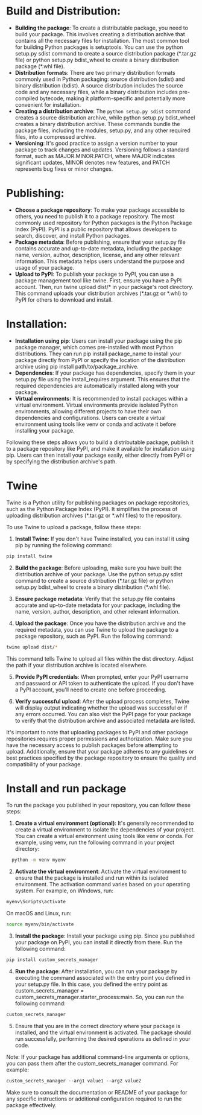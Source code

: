 # Build and Distribution:
  - **Building the package**: To create a distributable package, you need to build your package. This involves creating a distribution archive that contains all the necessary files for installation. The most common tool for building Python packages is setuptools. You can use the python setup.py sdist command to create a source distribution package (\*.tar.gz file) or python setup.py bdist_wheel to create a binary distribution package (\*.whl file).
  - **Distribution formats**: There are two primary distribution formats commonly used in Python packaging: source distribution (sdist) and binary distribution (bdist). A source distribution includes the source code and any necessary files, while a binary distribution includes pre-compiled bytecode, making it platform-specific and potentially more convenient for installation.
  - **Creating a distribution archive**: The `python setup.py sdist` command creates a source distribution archive, while python setup.py bdist_wheel creates a binary distribution archive. These commands bundle the package files, including the modules, setup.py, and any other required files, into a compressed archive.
  - **Versioning**: It's good practice to assign a version number to your package to track changes and updates. Versioning follows a standard format, such as MAJOR.MINOR.PATCH, where MAJOR indicates significant updates, MINOR denotes new features, and PATCH represents bug fixes or minor changes.

# Publishing:
  - **Choose a package repository**: To make your package accessible to others, you need to publish it to a package repository. The most commonly used repository for Python packages is the Python Package Index (PyPI). PyPI is a public repository that allows developers to search, discover, and install Python packages.
  - **Package metadata**: Before publishing, ensure that your setup.py file contains accurate and up-to-date metadata, including the package name, version, author, description, license, and any other relevant information. This metadata helps users understand the purpose and usage of your package.
  - **Upload to PyPI**: To publish your package to PyPI, you can use a package management tool like twine. First, ensure you have a PyPI account. Then, run twine upload dist/* in your package's root directory. This command uploads your distribution archives (*.tar.gz or *.whl) to PyPI for others to download and install.

# Installation:
  - **Installation using pip**: Users can install your package using the pip package manager, which comes pre-installed with most Python distributions. They can run pip install package_name to install your package directly from PyPI or specify the location of the distribution archive using pip install path/to/package_archive.
  - **Dependencies**: If your package has dependencies, specify them in your setup.py file using the install_requires argument. This ensures that the required dependencies are automatically installed along with your package.
  - **Virtual environments**: It is recommended to install packages within a virtual environment. Virtual environments provide isolated Python environments, allowing different projects to have their own dependencies and configurations. Users can create a virtual environment using tools like venv or conda and activate it before installing your package.

Following these steps allows you to build a distributable package, publish it to a package repository like PyPI, and make it available for installation using pip. Users can then install your package easily, either directly from PyPI or by specifying the distribution archive's path.

# Twine
Twine is a Python utility for publishing packages on package repositories, such as the Python Package Index (PyPI). It simplifies the process of uploading distribution archives (*.tar.gz or *.whl files) to the repository.

To use Twine to upload a package, follow these steps:

  1. **Install Twine**: If you don't have Twine installed, you can install it using pip by running the following command:

```bash
pip install twine
```

  2. **Build the package**: Before uploading, make sure you have built the distribution archive of your package. Use the python setup.py sdist command to create a source distribution (\*.tar.gz file) or python setup.py bdist_wheel to create a binary distribution (\*.whl file).

  3. **Ensure package metadata**: Verify that the setup.py file contains accurate and up-to-date metadata for your package, including the name, version, author, description, and other relevant information.

  4. **Upload the package**: Once you have the distribution archive and the required metadata, you can use Twine to upload the package to a package repository, such as PyPI. Run the following command:

```bash
twine upload dist/*
```

  This command tells Twine to upload all files within the dist directory. Adjust the path if your distribution archive is located elsewhere.

  5. **Provide PyPI credentials**: When prompted, enter your PyPI username and password or API token to authenticate the upload. If you don't have a PyPI account, you'll need to create one before proceeding.

  6. **Verify successful upload**: After the upload process completes, Twine will display output indicating whether the upload was successful or if any errors occurred. You can also visit the PyPI page for your package to verify that the distribution archive and associated metadata are listed.

It's important to note that uploading packages to PyPI and other package repositories requires proper permissions and authorization. Make sure you have the necessary access to publish packages before attempting to upload. Additionally, ensure that your package adheres to any guidelines or best practices specified by the package repository to ensure the quality and compatibility of your package.

# Install and run package
To run the package you published in your repository, you can follow these steps:

  1. **Create a virtual environment (optional)**: It's generally recommended to create a virtual environment to isolate the dependencies of your project. You can create a virtual environment using tools like venv or conda. For example, using venv, run the following command in your project directory:
  
```bash
  python -m venv myenv
```

  2. **Activate the virtual environment**: Activate the virtual environment to ensure that the package is installed and run within its isolated environment. The activation command varies based on your operating system. For example, on Windows, run:

```bash
myenv\Scripts\activate
```

On macOS and Linux, run:

```bash
source myenv/bin/activate
```

  3. **Install the package**: Install your package using pip. Since you published your package on PyPI, you can install it directly from there. Run the following command:

```bash
pip install custom_secrets_manager
```

  4. **Run the package**: After installation, you can run your package by executing the command associated with the entry point you defined in your setup.py file. In this case, you defined the entry point as custom_secrets_manager = custom_secrets_manager.starter_process:main. So, you can run the following command:

```bash
custom_secrets_manager
```

  5. Ensure that you are in the correct directory where your package is installed, and the virtual environment is activated. The package should run successfully, performing the desired operations as defined in your code.

Note: If your package has additional command-line arguments or options, you can pass them after the custom_secrets_manager command. For example:

```css
custom_secrets_manager --arg1 value1 --arg2 value2
```
Make sure to consult the documentation or README of your package for any specific instructions or additional configuration required to run the package effectively.